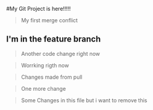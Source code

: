 #My Git Project is here!!!!!



>My first merge conflict

## I'm in the feature branch


>Another code change right now


>Worrking rigth now

>Changes made from pull

>One more change

>Some Changes in this file but i want to remove this